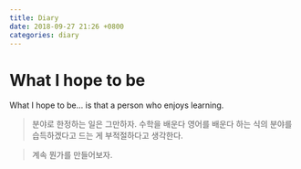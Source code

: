 ```yaml
---
title: Diary
date: 2018-09-27 21:26 +0800
categories: diary
---
```

# What I hope to be

What I hope to be... is that a person who enjoys learning. 




> 분야로 한정하는 일은 그만하자. 수학을 배운다 영어를 배운다 하는 식의 분야를 습득하겠다고 드는 게 부적절하다고 생각한다. 

> 계속 뭔가를 만들어보자. 


